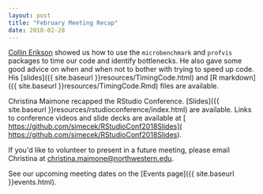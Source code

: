 ```yaml
---
layout: post
title: "February Meeting Recap"
date: 2018-02-28
---
```


[Collin Erikson](https://sites.northwestern.edu/collin/) showed us how to use the `microbenchmark` and `profvis` packages to time our code and identify bottlenecks. He also gave some good advice on when and when not to bother with trying to speed up code.  His [slides]({{ site.baseurl }}resources/TimingCode.html) and [R markdown]({{ site.baseurl }}resources/TimingCode.Rmd) files are available.

Christina Maimone recapped the RStudio Conference.  [Slides]({{ site.baseurl }}resources/rstudioconference/index.html) are available.   Links to conference videos and slide decks are available at [ https://github.com/simecek/RStudioConf2018Slides]( https://github.com/simecek/RStudioConf2018Slides).


If you'd like to volunteer to present in a future meeting, please email Christina at [christina.maimone@northwestern.edu](mailto:christina.maimone@northwestern.edu).

See our upcoming meeting dates on the [Events page]({{ site.baseurl }}events.html).